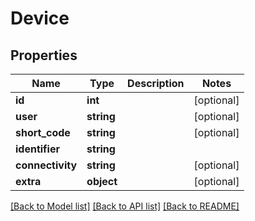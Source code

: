 # Device

## Properties
Name | Type | Description | Notes
------------ | ------------- | ------------- | -------------
**id** | **int** |  | [optional] 
**user** | **string** |  | [optional] 
**short_code** | **string** |  | [optional] 
**identifier** | **string** |  | 
**connectivity** | **string** |  | [optional] 
**extra** | **object** |  | [optional] 

[[Back to Model list]](../README.md#documentation-for-models) [[Back to API list]](../README.md#documentation-for-api-endpoints) [[Back to README]](../README.md)


